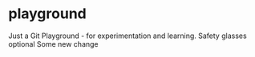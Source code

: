 # playground
Just a Git Playground - for experimentation and learning. Safety glasses optional
Some new change
